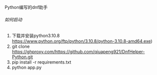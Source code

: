 Python编写的dnf助手

###### 如何启动

1. 下载并安装python3.10.8
   https://www.python.org/ftp/python/3.10.8/python-3.10.8-amd64.exe)
2. git clone https://ghproxy.com/https://github.com/qiuapeng921/DnfHelper-Python.git
3. pip install -r requirements.txt
4. python app.py